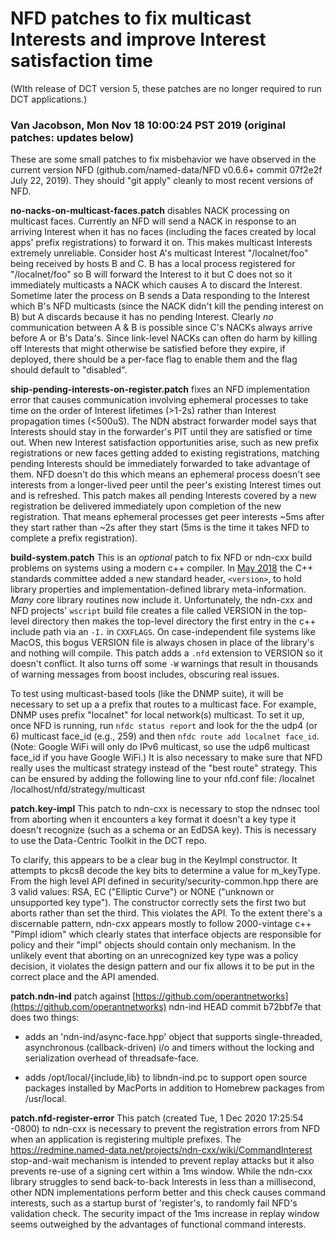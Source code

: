 # NFD patches to fix multicast Interests and improve Interest satisfaction time

(WIth release of DCT version 5, these patches are no longer required to run DCT applications.)

### Van Jacobson, Mon Nov 18 10:00:24 PST 2019 (original patches: updates below)

These are some small patches to fix misbehavior we have observed in the
current version NFD (github.com/named-data/NFD v0.6.6+ commit 07f2e2f
July 22, 2019). They should "git apply" cleanly to most recent
versions of NFD.

**no-nacks-on-multicast-faces.patch** disables NACK processing on multicast faces. Currently an NFD will send a NACK in response to an arriving Interest when it has no faces (including the faces created by local apps' prefix registrations) to forward it on. This makes multicast Interests extremely unreliable. Consider host A's multicast Interest "/localnet/foo" being received by hosts B and C. B has a local process registered for "/localnet/foo" so B will forward the Interest to it but C does not so it immediately multicasts a NACK which causes A to discard the Interest. Sometime later the process on B sends a Data responding to the Interest which B's NFD multicasts (since the NACK didn't kill the pending interest on B) but A discards because it has no pending Interest. Clearly *no* communication between A & B is possible since C's NACKs always arrive before A or B's Data's.
Since link-level NACKs can often do harm by killing off Interests that might otherwise be satisfied before they expire, if deployed, there should be a per-face flag to enable them and the flag should default to "disabled".

**ship-pending-interests-on-register.patch** fixes an NFD implementation error that causes communication involving ephemeral processes to take time on the order of Interest lifetimes (>1-2s) rather than Interest propagation times (<500uS). The NDN abstract forwarder model says that Interests should stay in the forwarder's PIT until they are satisfied or time out. When new Interest satisfaction opportunities arise, such as new prefix registrations or new faces getting added to existing registrations, matching pending Interests should be immediately forwarded to take advantage of them. NFD doesn't do this which means an ephemeral process doesn't see interests from a longer-lived peer until the peer's existing Interest times out and is refreshed. This patch makes all pending Interests covered by a new registration be delivered immediately upon completion of the new registration. That means ephemeral processes get peer interests ~5ms after they start rather than ~2s after they start (5ms is the time it takes NFD to complete a prefix registration).

**build-system.patch** This is an *optional* patch to fix NFD or ndn-cxx build problems on systems using a modern c++ compiler. In [May 2018](http://www.open-std.org/jtc1/sc22/wg21/docs/papers/2018/p0754r2.pdf) the C++ standards committee added a new standard header, `<version>`, to hold library properties and implementation-defined library meta-information. *Many* core library routines now include it.  Unfortunately, the ndn-cxx and NFD projects' `wscript` build file creates a file called VERSION in the top-level directory then makes the top-level directory the first entry in the c++ include path via an `-I.` in `CXXFLAGS`. On case-independent file systems like MacOS, this bogus VERSION file is always chosen in place of the library's <version> and nothing will compile. This patch adds a `.nfd` extension to VERSION so it doesn't conflict.  It also turns off some `-W` warnings that result in thousands of warning messages from boost includes, obscuring real issues.

To test using multicast-based tools (like the DNMP suite), it will be necessary to set up a a prefix that routes to a multicast face.  For example, DNMP uses prefix "localnet" for local network(s) multicast.  To set it up, once NFD is running, run `nfdc status report` and look for the the udp4 (or 6) multicast face_id (e.g., 259) and then `nfdc route add localnet face_id`. (Note: Google WiFi will only do IPv6 multicast, so use the udp6 multicast face_id if you have Google WiFi.) It is also necessary to make sure that NFD really uses the multicast strategy instead of the "best route" strategy. This can be ensured by adding the following line to your nfd.conf file:
    /localnet /localhost/nfd/strategy/multicast

**patch.key-impl** This patch to ndn-cxx is necessary to stop the ndnsec tool from aborting when it encounters a key format it doesn't a key type it doesn't recognize (such as a schema or an EdDSA key). This is necessary to use the Data-Centric Toolkit in the DCT repo. 

To clarify, this appears to be a clear bug in the KeyImpl constructor. It attempts to pkcs8 decode the key bits to determine a value for m_keyType. From the high level API defined in security/security-common.hpp there are 3 valid values: RSA, EC ("Elliptic Curve") or NONE ("unknown or unsupported key type"). The constructor correctly sets the first two but aborts rather than set the third. This violates the API. To the extent there's a discernable pattern, ndn-cxx appears mostly to follow 2000-vintage c++ "Pimpl idiom" which clearly states that interface objects are responsible for policy and their "impl" objects should contain only mechanism. In the unlikely event that aborting on an unrecognized key type was a policy decision, it violates the design pattern and our fix allows it to be put in the correct place and the API amended. 

**patch.ndn-ind** patch against [https://github.com/operantnetworks](https://github.com/operantnetworks) ndn-ind HEAD commit b72bbf7e that does two things:

- adds an 'ndn-ind/async-face.hpp' object that supports single-threaded, asynchronous (callback-driven) i/o and timers without the locking and serialization overhead of threadsafe-face.

- adds /opt/local/{include,lib} to libndn-ind.pc to support open source packages installed by MacPorts in addition to Homebrew packages from /usr/local.

**patch.nfd-register-error** This patch (created Tue, 1 Dec 2020 17:25:54 -0800) to ndn-cxx is necessary to prevent the registration errors from NFD when an application is registering multiple prefixes.  The
 https://redmine.named-data.net/projects/ndn-cxx/wiki/CommandInterest
 stop-and-wait mechanism is intended to prevent replay attacks but it also
 prevents re-use of a signing cert within a 1ms window. While the ndn-cxx
 library struggles to send back-to-back Interests in less than a millisecond,
 other NDN implementations perform better and this check causes command
 interests, such as a startup burst of 'register's, to randomly fail NFD's
 validation check. The security impact of the 1ms increase in replay window
 seems outweighed by the advantages of functional command interests.
